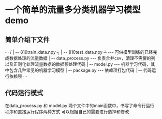 # 一个简单的流量多分类机器学习模型demo

## 简单介绍下文件

···
/
| -- 810train_data.npy ┐
| -- 810test_data.npy  ┴ --- 可供模型训练的已经完成数据处理的流量数据
| -- data_process.py --- 负责合并csv，清理不需要的列以及正则化处理流量数据的数据预处理代码
| -- model.py --- 机器学习代码，其中包含几种常见的机器学习模型
| -- package.py --- 依赖项打包代码
| -- 代码运行依赖项
···

## 代码运行模式

在data_process.py 和 model.py 两个文件中的main函数中，书写了命令行运行程序和直接运行程序两种方式
可以根据自己的需要进行选择和修改
